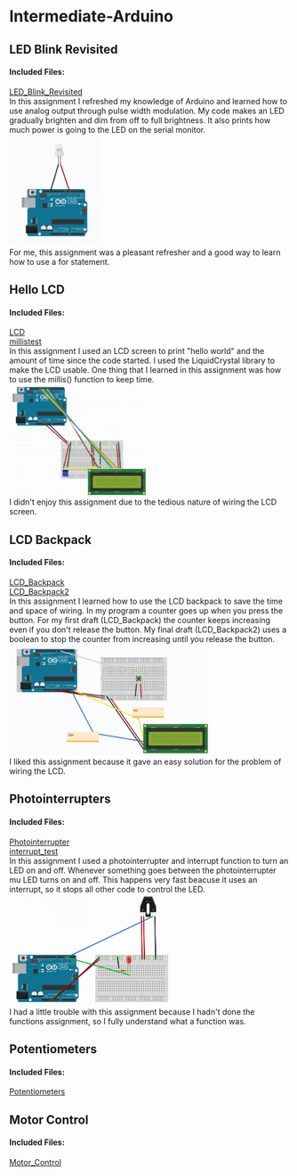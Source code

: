 # Intermediate-Arduino

## LED Blink Revisited
#### Included Files:
<a href="LED_Blink_Revisited/LED_Blink_Revisited.ino">LED_Blink_Revisited</a> <br/>
In this assignment I refreshed my knowledge of Arduino and learned how to use analog output through pulse width modulation. My code makes an LED gradually brighten and dim from off to full brightness. It also prints how much power is going to the LED on the serial monitor.<br/>
<IMG SRC="FritzingDiagrams/LED_Blink_RevisitedScreenshot.PNG"  width="166" height="200"> <br/>
For me, this assignment was a pleasant refresher and a good way to learn how to use a for statement.

## Hello LCD
#### Included Files:
<a href="LCD/LCD.ino">LCD</a> <br/>
<a href="millistest/millistest.ino">millistest</a> <br/>
In this assignment I used an LCD screen to print "hello world" and the amount of time since the code started. I used the LiquidCrystal library to make the LCD usable. One thing that I learned in this assignment was how to use the millis() function to keep time. 
<br/>
<IMG SRC="FritzingDiagrams/Hello_LCDScreenshot.PNG"  width="248" height="200"> <br/>
I didn't enjoy this assignment due to the tedious nature of wiring the LCD screen.

## LCD Backpack
#### Included Files:
<a href="LCD_Backpack/LCD_Backpack.ino">LCD_Backpack</a> <br/>
<a href="LCD_Backpack2/LCD_Backpack2.ino">LCD_Backpack2</a> <br/>
In this assignment I learned how to use the LCD backpack to save the time and space of wiring. In my program a counter goes up when you press the button. For my first draft (LCD_Backpack) the counter keeps increasing even if you don't release the button. My final draft (LCD_Backpack2) uses a boolean to stop the counter from increasing until you release the button. <br/>
<IMG SRC="FritzingDiagrams/LCD_BackpackScreenshot.PNG"  width="361" height="200"> <br/>
I liked this assignment because it gave an easy solution for the problem of wiring the LCD.

## Photointerrupters
#### Included Files:
<a href="Photointerrupter/Photointerrupter.ino">Photointerrupter</a> <br/>
<a href="interrupt_test/interrupt_test.ino">interrupt_test</a> <br/>
In this assignment I used a photointerrupter and interrupt function to turn an LED on and off. Whenever something goes between the photointerrupter mu LED turns on and off. This happens very fast beacuse it uses an interrupt, so it stops all other code to control the LED.
<IMG SRC="FritzingDiagrams/PhotointerrupterScreenshot.PNG"  width="293" height="200"> <br/>
I had a little trouble with this assignment because I hadn't done the functions assignment, so I fully understand what a function was.
## Potentiometers
#### Included Files:
<a href="Potentiometers/Potentiometers.ino">Potentiometers</a> <br/>

## Motor Control
#### Included Files:
<a href="Motor_Control/Motor_Control.ino">Motor_Control</a> <br/>




<a href=""></a> <br/>
